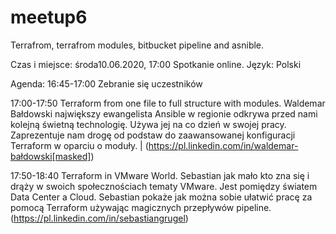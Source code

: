 # meetup6
Terrafrom, terrafrom modules, bitbucket pipeline and asnible.

Czas i miejsce:
środa10.06.2020, 17:00
Spotkanie online.
Język: Polski

Agenda:
16:45-17:00 Zebranie się uczestników

17:00-17:50 Terraform from one file to full structure with modules.
Waldemar Bałdowski największy ewangelista Ansible w regionie odkrywa przed nami kolejną świetną technologię. 
Używa jej na co dzień w swojej pracy. Zaprezentuje nam drogę od podstaw do zaawansowanej konfiguracji Terraform w oparciu o moduły. |
(https://pl.linkedin.com/in/waldemar-bałdowski[masked])

17:50-18:40 Terraform in VMware World.
Sebastian jak mało kto zna się i drąży w swoich społecznościach tematy VMware. Jest pomiędzy światem Data Center a Cloud.
Sebastian pokaże jak można sobie ułatwić pracę za pomocą Terraform używając magicznych przepływów pipeline.
(https://pl.linkedin.com/in/sebastiangrugel)
